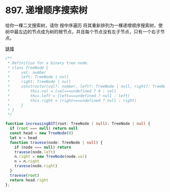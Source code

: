 # 897. 递增顺序搜索树

给你一棵二叉搜索树，请你 按中序遍历 将其重新排列为一棵递增顺序搜索树，使树中最左边的节点成为树的根节点，并且每个节点没有左子节点，只有一个右子节点。

[链接](https://leetcode-cn.com/problems/increasing-order-search-tree/)

```ts
/**
 * Definition for a binary tree node.
 * class TreeNode {
 *     val: number
 *     left: TreeNode | null
 *     right: TreeNode | null
 *     constructor(val?: number, left?: TreeNode | null, right?: TreeNode | null) {
 *         this.val = (val===undefined ? 0 : val)
 *         this.left = (left===undefined ? null : left)
 *         this.right = (right===undefined ? null : right)
 *     }
 * }
 */

function increasingBST(root: TreeNode | null): TreeNode | null {
  if (root === null) return null
  const head = new TreeNode(0)
  let n = head
  function travese(node: TreeNode | null) {
    if (node === null) return
    travese(node.left)
    n.right = new TreeNode(node.val)
    n = n.right
    travese(node.right)
  }
  travese(root)
  return head.right
};
```
